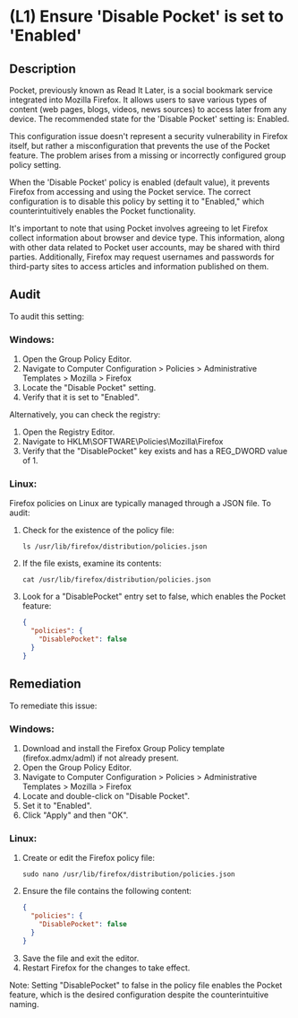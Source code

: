 # (L1) Ensure 'Disable Pocket' is set to 'Enabled'

## Description

Pocket, previously known as Read It Later, is a social bookmark service integrated into Mozilla Firefox. It allows users to save various types of content (web pages, blogs, videos, news sources) to access later from any device. The recommended state for the 'Disable Pocket' setting is: Enabled.

This configuration issue doesn't represent a security vulnerability in Firefox itself, but rather a misconfiguration that prevents the use of the Pocket feature. The problem arises from a missing or incorrectly configured group policy setting.

When the 'Disable Pocket' policy is enabled (default value), it prevents Firefox from accessing and using the Pocket service. The correct configuration is to disable this policy by setting it to "Enabled," which counterintuitively enables the Pocket functionality.

It's important to note that using Pocket involves agreeing to let Firefox collect information about browser and device type. This information, along with other data related to Pocket user accounts, may be shared with third parties. Additionally, Firefox may request usernames and passwords for third-party sites to access articles and information published on them.

## Audit

To audit this setting:

### Windows:

1. Open the Group Policy Editor.
2. Navigate to Computer Configuration > Policies > Administrative Templates > Mozilla > Firefox
3. Locate the "Disable Pocket" setting.
4. Verify that it is set to "Enabled".

Alternatively, you can check the registry:

1. Open the Registry Editor.
2. Navigate to HKLM\SOFTWARE\Policies\Mozilla\Firefox
3. Verify that the "DisablePocket" key exists and has a REG_DWORD value of 1.

### Linux:

Firefox policies on Linux are typically managed through a JSON file. To audit:

1. Check for the existence of the policy file:
   ```
   ls /usr/lib/firefox/distribution/policies.json
   ```
2. If the file exists, examine its contents:
   ```
   cat /usr/lib/firefox/distribution/policies.json
   ```
3. Look for a "DisablePocket" entry set to false, which enables the Pocket feature:
   ```json
   {
     "policies": {
       "DisablePocket": false
     }
   }
   ```

## Remediation

To remediate this issue:

### Windows:

1. Download and install the Firefox Group Policy template (firefox.admx/adml) if not already present.
2. Open the Group Policy Editor.
3. Navigate to Computer Configuration > Policies > Administrative Templates > Mozilla > Firefox
4. Locate and double-click on "Disable Pocket".
5. Set it to "Enabled".
6. Click "Apply" and then "OK".

### Linux:

1. Create or edit the Firefox policy file:
   ```
   sudo nano /usr/lib/firefox/distribution/policies.json
   ```
2. Ensure the file contains the following content:
   ```json
   {
     "policies": {
       "DisablePocket": false
     }
   }
   ```
3. Save the file and exit the editor.
4. Restart Firefox for the changes to take effect.

Note: Setting "DisablePocket" to false in the policy file enables the Pocket feature, which is the desired configuration despite the counterintuitive naming.